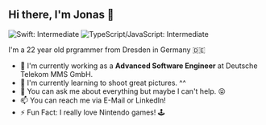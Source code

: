 ## Hi there, I'm Jonas 👋

 ![Swift: Intermediate](https://img.shields.io/badge/Swift-Intermediate-orange) 
 ![TypeScript/JavaScript: Intermediate](https://img.shields.io/badge/TypeScript%2FJavaScript-Intermediate-brightgreen)
 
I'm a 22 year old prgrammer from Dresden in Germany 🇩🇪

- 🔭 I'm currently working as a **Advanced Software Engineer** at Deutsche Telekom MMS GmbH.
- 🌱 I'm currently learning to shoot great pictures. ^^
- 💬 You can ask me about everything but maybe I can't help. 😝
- 📫 You can reach me via E-Mail or LinkedIn!
- ⚡ Fun Fact: I really love Nintendo games! 🕹
